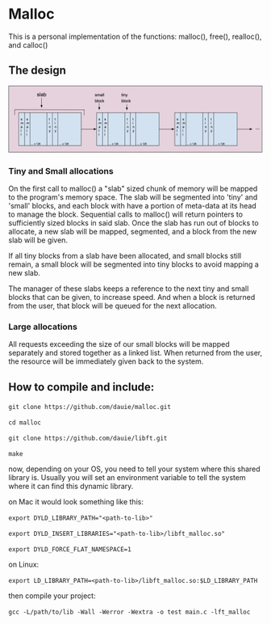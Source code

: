 # Malloc

This is a personal implementation of the functions: malloc(), free(), realloc(), and calloc()

## The design

![alt text](https://github.com/Dauie/malloc/blob/master/mallocSS.png "Slab design")

### Tiny and Small allocations
On the first call to malloc() a "slab" sized chunk of memory will be mapped to the program's memory space. The slab will be
segmented into 'tiny' and 'small' blocks, and each block with have a portion of meta-data at its head to manage the block.
Sequential calls to malloc() will return pointers to sufficiently sized blocks in said slab. Once the slab has run out of
blocks to allocate, a new slab will be mapped, segmented, and a block from the new slab will be given.

If all tiny blocks from a slab have been allocated, and small blocks still remain, a small block will be segmented into tiny blocks to avoid mapping a new slab.

The manager of these slabs keeps a reference to the next tiny and small blocks that can be given, to increase speed. And when a block is returned from the user, that block will be queued for the next allocation.

### Large allocations

All requests exceeding the size of our small blocks will be mapped separately and stored together as a linked list. When returned from the user, the resource will be immediately given back to the system.

## How to compile and include:

`git clone https://github.com/dauie/malloc.git`

`cd malloc`

`git clone https://github.com/dauie/libft.git`

`make`

now, depending on your OS, you need to tell your system where this shared library is. Usually you will set an environment variable to tell the system where it can find this dynamic library.

on Mac it would look something like this:

`export DYLD_LIBRARY_PATH="<path-to-lib>"`

`export DYLD_INSERT_LIBRARIES="<path-to-lib>/libft_malloc.so"`

`export DYLD_FORCE_FLAT_NAMESPACE=1`

on Linux:

`export LD_LIBRARY_PATH=<path-to-lib>/libft_malloc.so:$LD_LIBRARY_PATH`

then compile your project:

`gcc -L/path/to/lib -Wall -Werror -Wextra -o test main.c -lft_malloc`
